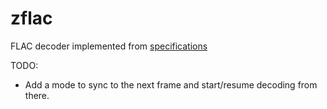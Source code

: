# zflac

FLAC decoder implemented from [specifications](https://www.rfc-editor.org/rfc/rfc9639.html)

TODO:
 - Add a mode to sync to the next frame and start/resume decoding from there.